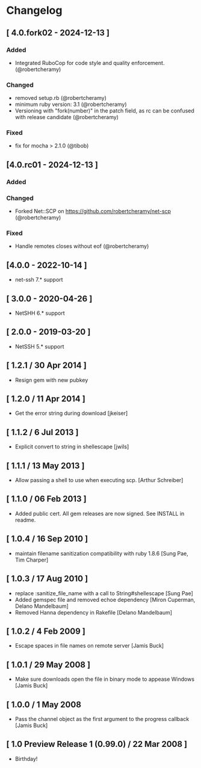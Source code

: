 # Changelog

## [ 4.0.fork02 - 2024-12-13 ]
### Added
- Integrated RuboCop for code style and quality enforcement. (@robertcheramy)

### Changed
- removed setup.rb (@robertcheramy)
- minimum ruby version: 3.1 (@robertcheramy)
- Versioning with "fork(number)" in the patch field, as rc can be confused with release candidate (@robertcheramy)

### Fixed
- fix for mocha > 2.1.0 (@tibob)

## [4.0.rc01 - 2024-12-13 ]

### Added

### Changed
- Forked Net::SCP on https://github.com/robertcheramy/net-scp (@robertcheramy)

### Fixed
- Handle remotes closes without eof (@robertcheramy)


## [4.0.0 - 2022-10-14 ]
- net-ssh 7.* support

## [ 3.0.0 - 2020-04-26 ]

* NetSHH 6.* support

## [ 2.0.0 - 2019-03-20 ]

* NetSSH 5.* support

## [ 1.2.1 / 30 Apr 2014 ]

* Resign gem with new pubkey

## [ 1.2.0 / 11 Apr 2014 ]

* Get the error string during download [jkeiser]

## [ 1.1.2 / 6 Jul 2013 ]

* Explicit convert to string in shellescape [jwils]

## [ 1.1.1 / 13 May 2013 ]

* Allow passing a shell to use when executing scp. [Arthur Schreiber]

## [ 1.1.0 / 06 Feb 2013 ]

* Added public cert. All gem releases are now signed. See INSTALL in readme.

## [ 1.0.4 / 16 Sep 2010 ]

* maintain filename sanitization compatibility with ruby 1.8.6 [Sung Pae, Tim Charper]

## [ 1.0.3 / 17 Aug 2010 ]

* replace :sanitize_file_name with a call to String#shellescape [Sung Pae]
* Added gemspec file and removed echoe dependency [Miron Cuperman, Delano Mandelbaum]
* Removed Hanna dependency in Rakefile [Delano Mandelbaum]


## [ 1.0.2 / 4 Feb 2009 ]

* Escape spaces in file names on remote server [Jamis Buck]


## [ 1.0.1 / 29 May 2008 ]

* Make sure downloads open the file in binary mode to appease Windows [Jamis Buck]


## [ 1.0.0 / 1 May 2008

* Pass the channel object as the first argument to the progress callback [Jamis Buck]


## [ 1.0 Preview Release 1 (0.99.0) / 22 Mar 2008 ]

* Birthday!
